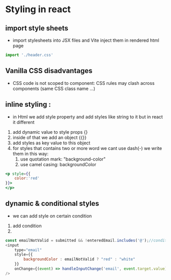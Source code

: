 # Styling in react 

## import style sheets 
* import stylesheets into JSX files and Vite inject them in rendered html page 
```js
import './header.css'
```
## Vanilla CSS disadvantages 
* CSS code is not scoped to component: CSS rules may clash across components (same CSS class name ...)

## inline styling :
* in Html we add style property and add styles like string to it but in react it different 

1. add dynamic value to style props {} 
2. inside of that we add an object {{}}
3. add styles as key value to this object 
4. for styles that contains two or more word we cant use dash(-) we write them in this way:
    1. use quotation mark: "background-color"
    2. use camel casing: backgroundColor

```jsx
<p style={{
    color:'red'
}}>
</p>
```

## dynamic & conditional styles 
* we can add style on certain condition 
1. add condition 
2. 

```js
const emailNotValid = submitted && !enteredEmail.includes('@');//condition
<input
    type="email"
    style={{
        backgroundColor : emailNotValid ? "red" : "white"
    }}
    onChange={(event) => handleInputChange('email', event.target.value)}
/>
```